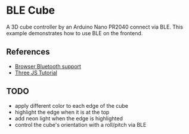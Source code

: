 # BLE Cube

A 3D cube controller by an Arduino Nano PR2040 connect via BLE.
This example demonstrates how to use BLE on the frontend.

## References

- [Browser Bluetooth support](https://web.dev/bluetooth/)
- [Three JS Tutorial](https://r105.threejsfundamentals.org/threejs/lessons/threejs-custom-geometry.html)

## TODO
 
- apply different color to each edge of the cube
- highlight the edge when it is at the top
- add neon light when the edge is highlighted
- control the cube's orientation with a roll/pitch via BLE
